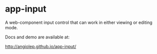 # app-input
A web-component input control that can work in either viewing or editing mode.

Docs and demo are available at:

  http://angiolep.github.io/app-input/





